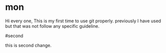 # mon
Hi every one,
This is my first time to use git properly. previously I have used but that was not follow any specific guideline.

#second

this is second change.




